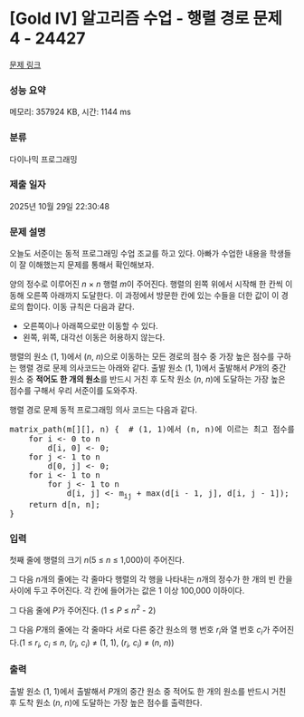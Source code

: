 # [Gold IV] 알고리즘 수업 - 행렬 경로 문제 4 - 24427 

[문제 링크](https://www.acmicpc.net/problem/24427) 

### 성능 요약

메모리: 357924 KB, 시간: 1144 ms

### 분류

다이나믹 프로그래밍

### 제출 일자

2025년 10월 29일 22:30:48

### 문제 설명

<p>오늘도 서준이는 동적 프로그래밍 수업 조교를 하고 있다. 아빠가 수업한 내용을 학생들이 잘 이해했는지 문제를 통해서 확인해보자.</p>

<p>양의 정수로 이루어진 <em>n</em> × <em>n</em> 행렬 <em>m</em>이 주어진다. 행렬의 왼쪽 위에서 시작해 한 칸씩 이동해 오른쪽 아래까지 도달한다. 이 과정에서 방문한 칸에 있는 수들을 더한 값이 이 경로의 합이다. 이동 규칙은 다음과 같다.</p>

<ul>
	<li>오른쪽이나 아래쪽으로만 이동할 수 있다.</li>
	<li>왼쪽, 위쪽, 대각선 이동은 허용하지 않는다.</li>
</ul>

<p>행렬의 원소 (1, 1)에서 (<em>n</em>, <em>n</em>)으로 이동하는 모든 경로의 점수 중 가장 높은 점수를 구하는 행렬 경로 문제 의사코드는 아래와 같다. 출발 원소 (1, 1)에서 출발해서 <em>P</em>개의 중간 원소 중 <strong>적어도</strong> <strong>한 개의 원소</strong>를 반드시 거친 후 도착 원소 (<em>n</em>, <em>n</em>)에 도달하는 가장 높은 점수를 구해서 우리 서준이를 도와주자.</p>

<p>행렬 경로 문제 동적 프로그래밍 의사 코드는 다음과 같다.</p>

<pre>matrix_path(m[][], n) {  # (1, 1)에서 (n, n)에 이르는 최고 점수를 구한다.
    for i <- 0 to n
        d[i, 0] <- 0;
    for j <- 1 to n
        d[0, j] <- 0;
    for i <- 1 to n
        for j <- 1 to n
            d[i, j] <- m<sub>ij</sub> + max(d[i - 1, j], d[i, j - 1]);
    return d[n, n];
}</pre>

### 입력 

 <p>첫째 줄에 행렬의 크기 <i>n</i>(5 ≤ <em>n</em> ≤ 1,000)이 주어진다.</p>

<p>그 다음 <em>n</em>개의 줄에는 각 줄마다 행렬의 각 행을 나타내는 <em>n</em>개의 정수가 한 개의 빈 칸을 사이에 두고 주어진다. 각 칸에 들어가는 값은 1 이상 100,000 이하이다.</p>

<p>그 다음 줄에 <em>P</em>가 주어진다. (1 ≤ <em>P</em> ≤ <em>n<sup>2</sup></em> - 2)</p>

<p>그 다음 <i>P</i>개의 줄에는 각 줄마다 서로 다른 중간 원소의 행 번호 <em>r<sub>i</sub></em>와<em> </em>열 번호 <em>c<sub>i</sub></em>가 주어진다.(1 ≤ <em>r<sub>i</sub>, c<sub>i</sub></em> ≤ <em>n</em>, (<em>r<sub>i</sub>, c<sub>i</sub></em>) ≠ (1, 1), (<em>r<sub>i</sub>, c<sub>i</sub></em>) ≠ (<em>n</em>, <em>n</em>))</p>

### 출력 

 <p>출발 원소 (1, 1)에서 출발해서 <em>P</em>개의 중간 원소 중 적어도 한 개의 원소를 반드시 거친 후 도착 원소 (<em>n</em>, <em>n</em>)에 도달하는 가장 높은 점수를 출력한다.</p>

